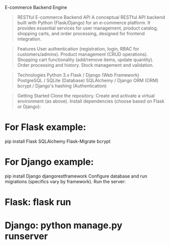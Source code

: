 E-commerce Backend Engine

>RESTful E-commerce Backend API
A conceptual RESTful API backend built with Python (Flask/Django) for an e-commerce platform.
It provides essential services for user management, product catalog, shopping carts, and order processing, designed for frontend integration.

>Features
User authentication (registration, login, RBAC for customers/admins).
Product management (CRUD operations).
Shopping cart functionality (add/remove items, update quantity).
Order processing and history.
Stock management and validation.

>Technologies
Python 3.x
Flask / Django (Web Framework)
PostgreSQL / SQLite (Database)
SQLAlchemy / Django ORM (ORM)
bcrypt / Django's hashing (Authentication)

>Getting Started
Clone the repository.
Create and activate a virtual environment (as above).
Install dependencies (choose based on Flask or Django):
# For Flask example:
pip install Flask SQLAlchemy Flask-Migrate bcrypt
# For Django example:
pip install Django djangorestframework
Configure database and run migrations (specifics vary by framework).
Run the server:
# Flask: flask run
# Django: python manage.py runserver


